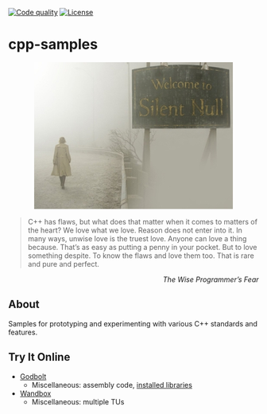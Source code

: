 [![Code quality][s1]][co] [![License][s2]][li]

[s1]: https://api.codacy.com/project/badge/Grade/cfe234fc62b0403784d58edb91fcc815
[s2]: https://img.shields.io/badge/license-GPL%203.0-blue.svg

[co]: https://www.codacy.com/app/matt77hias/cpp-samples?utm_source=github.com&amp;utm_medium=referral&amp;utm_content=matt77hias/cpp-samples&amp;utm_campaign=Badge_Grade
[li]: https://raw.githubusercontent.com/matt77hias/cpp-samples/master/LICENSE.txt

# cpp-samples

<p align="center"><img src="res/cpp.png"></p>

> C++ has flaws, but what does that matter when it comes to matters of the heart? We love what we love. Reason does not enter into it. In many ways, unwise love is the truest love. Anyone can love a thing because. That’s as easy as putting a penny in your pocket. But to love something despite. To know the flaws and love them too. That is rare and pure and perfect.

<p align="right"><i>The Wise Programmer’s Fear</i></p>

## About
Samples for prototyping and experimenting with various C++ standards and features.

## Try It Online
* [Godbolt](https://godbolt.org/)
   * Miscellaneous: assembly code, [installed libraries](https://github.com/mattgodbolt/compiler-explorer/wiki/Installed-libraries)
* [Wandbox](https://wandbox.org/)
   * Miscellaneous: multiple TUs
